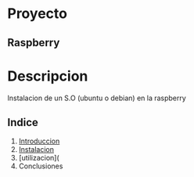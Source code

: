 # Proyecto
## Raspberry

# Descripcion
Instalacion de un S.O (ubuntu o debian) en la raspberry

## Indice
1. [Introduccion](https://github.com/danielocabrera790/introduccion/blob/main/introduccion.md)
2. [Instalacion](https://github.com/danielocabrera790/instalacion/blob/main/instalacion.md)
3. [utilizacion](
5. Conclusiones
